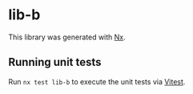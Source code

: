 # lib-b

This library was generated with [Nx](https://nx.dev).

## Running unit tests

Run `nx test lib-b` to execute the unit tests via [Vitest](https://vitest.dev/).
